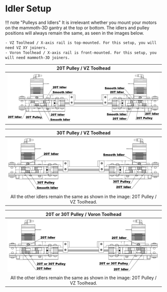 # **Idler Setup**

!!! note "Pulleys and Idlers"
    It is irrelevant whether you mount your motors on the mammoth-3D gantry at the top or bottom. The idlers and pulley positions will always remain the same, as seen in the images below.

    - VZ Toolhead / X-axis rail is top-mounted. For this setup, you will need VZ XY joiners.
    - Voron Toolhead / X-axis rail is front-mounted. For this setup, you will need mammoth-3D joiners.

                                                
| 20T Pulley / VZ Toolhead  |
|:-----------------------------------------------:|
|![mammoth-3D Gantry 20T Pulley and VZ Toolhead](../20T_vztoolhead.png)|

| 30T Pulley / VZ Toolhead |
|:-----------------------------------------------:|
|![mammoth-3D Gantry 30T Pulley and VZ Toolhead](../30T_vztoolhead.png)|
| All the other idlers remain the same as shown in the image: 20T Pulley / VZ Toolhead. |

| 20T or 30T Pulley / Voron Toolhead |
|:-----------------------------------------------:|
|![mammoth-3D Gantry 20T or 30T Pulley and Voron Toolhead](../30T_voron.png)|
| All the other idlers remain the same as shown in the image: 20T Pulley / VZ Toolhead. |


